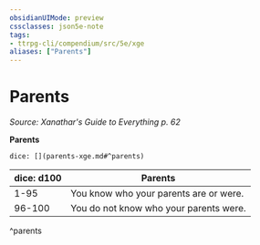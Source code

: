 ```yaml
---
obsidianUIMode: preview
cssclasses: json5e-note
tags:
- ttrpg-cli/compendium/src/5e/xge
aliases: ["Parents"]
---
```

# Parents
*Source: Xanathar's Guide to Everything p. 62* 

**Parents**

`dice: [](parents-xge.md#^parents)`

| dice: d100 | Parents |
|------------|---------|
| 1-95 | You know who your parents are or were. |
| 96-100 | You do not know who your parents were. |
^parents